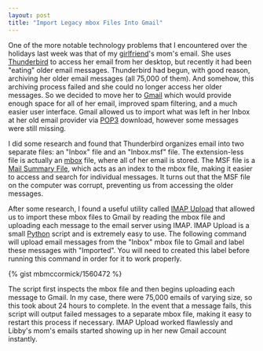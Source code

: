 ```yaml
---
layout: post
title: "Import Legacy mbox Files Into Gmail"
---
```


One of the more notable technology problems that I encountered over the holidays last week was that of my [girlfriend](http://elizabethpuccinelli.com/)'s mom's email. She uses [Thunderbird](http://www.mozilla.org/en-US/thunderbird/) to access her email from her desktop, but recently it had been "eating" older email messages. Thunderbird had begun, with good reason, archiving her older email messages (all 75,000 of them). And somehow, this archiving process failed and she could no longer access her older messages. So we decided to move her to [Gmail](https://gmail.com) which would provide enough space for all of her email, improved spam filtering, and a much easier user interface. Gmail allowed us to import what was left in her Inbox at her old email provider via [POP3](http://en.wikipedia.org/wiki/Post_Office_Protocol) download, however some messages were still missing.

I did some research and found that Thunderbird organizes email into two separate files: an "Inbox" file and an "Inbox.msf" file. The extension-less file is actually an [mbox](http://en.wikipedia.org/wiki/Mbox) file, where all of her email is stored. The MSF file is a [Mail Summary File](http://en.wikipedia.org/wiki/Mork_(file_format)), which acts as an index to the mbox file, making it easier to access and search for individual messages. It turns out that the MSF file on the computer was corrupt, preventing us from accessing the older messages.

After some research, I found a useful utility called [IMAP Upload](http://imap-upload.sourceforge.net/) that allowed us to import these mbox files to Gmail by reading the mbox file and uploading each message to the email server using IMAP. IMAP Upload is a small [Python](http://python.org/) script and is extremely easy to use. The following command will upload email messages from the "Inbox" mbox file to Gmail and label these messages with "Imported". You will need to created this label before running this command in order for it to work properly.

{% gist mbmccormick/1560472 %}

The script first inspects the mbox file and then begins uploading each message to Gmail. In my case, there were 75,000 emails of varying size, so this took about 24 hours to complete. In the event that a message fails, this script will output failed messages to a separate mbox file, making it easy to restart this process if necessary. IMAP Upload worked flawlessly and Libby's mom's emails started showing up in her new Gmail account instantly.
